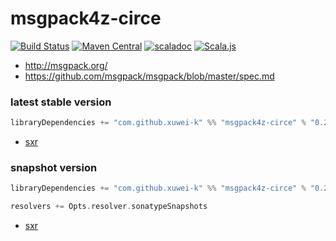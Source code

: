 # msgpack4z-circe

[![Build Status](https://secure.travis-ci.org/msgpack4z/msgpack4z-circe.png?branch=master)](http://travis-ci.org/msgpack4z/msgpack4z-circe)
[![Maven Central](https://maven-badges.herokuapp.com/maven-central/com.github.xuwei-k/msgpack4z-circe_2.11/badge.svg)](https://maven-badges.herokuapp.com/maven-central/com.github.xuwei-k/msgpack4z-circe_2.11)
[![scaladoc](http://javadoc-badge.appspot.com/com.github.xuwei-k/msgpack4z-circe_2.11.svg?label=scaladoc)](http://javadoc-badge.appspot.com/com.github.xuwei-k/msgpack4z-circe_2.11)
[![Scala.js](https://www.scala-js.org/assets/badges/scalajs-0.6.8.svg)](https://www.scala-js.org)

- <http://msgpack.org/>
- <https://github.com/msgpack/msgpack/blob/master/spec.md>

### latest stable version

```scala
libraryDependencies += "com.github.xuwei-k" %% "msgpack4z-circe" % "0.2.2"
```

- [sxr](https://oss.sonatype.org/service/local/repositories/releases/archive/com/github/xuwei-k/msgpack4z-circe_2.11/0.2.2/msgpack4z-circe_2.11-0.2.2-sxr.jar/!/index.html)

### snapshot version

```scala
libraryDependencies += "com.github.xuwei-k" %% "msgpack4z-circe" % "0.2.3-SNAPSHOT"

resolvers += Opts.resolver.sonatypeSnapshots
```

- [sxr](https://oss.sonatype.org/service/local/repositories/snapshots/archive/com/github/xuwei-k/msgpack4z-circe_2.11/0.2.3-SNAPSHOT/msgpack4z-circe_2.11-0.2.3-SNAPSHOT-sxr.jar/!/index.html)
